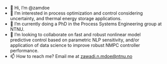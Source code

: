 - 👋 Hi, I’m @zamdoe
- 👀 I’m interested in process optimization and control considering uncertainty, and thermal energy storage applications.
- 🌱 I’m currently doing a PhD in the Process Systems Engineering group at NTNU. 
- 💞️ I’m looking to collaborate on fast and robust nonlinear model predictive control based on parametric NLP sensitivity, and/or application of data science to improve robust NMPC controller performance. 
- 📫 How to reach me? Email me at zawadi.n.mdoe@ntnu.no

<!---
zamdoe/zamdoe is a ✨ special ✨ repository because its `README.md` (this file) appears on your GitHub profile.
You can click the Preview link to take a look at your changes.
--->
